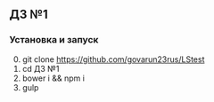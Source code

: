 ## ДЗ №1

### Установка и запуск

0. git clone https://github.com/govarun23rus/LStest
1. cd ДЗ №1
2. bower i && npm i
3. gulp

